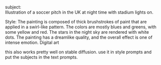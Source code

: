subject:  
Illustration of a soccer pitch in the UK at night time with stadium lights on. 

Style:
The painting is composed of thick brushstrokes of paint that are applied in a swirl-like pattern. The colors are mostly blues and greens, with some yellow and red. The stars in the night sky are rendered with white dots. The painting has a dreamlike quality, and the overall effect is one of intense emotion. Digital art 


this also works pretty well on stable diffusion. use it in style prompts and put the subjects in the text prompts.